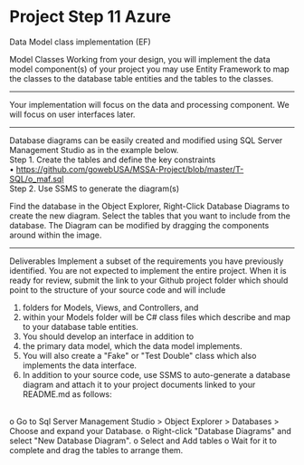 # Project Step 11 Azure
Data Model class implementation (EF)

Model Classes
Working from your design, you will implement the data model component(s) of your project you may use Entity Framework to map the classes to the database table entities and the tables to the classes.
________________________________________
Your implementation will focus on the data and processing component. We will focus on user interfaces later.
________________________________________
Database diagrams can be easily created and modified using SQL Server Management Studio as in the example below.
<br />Step 1. Create the tables and define the key constraints
<br />•	https://github.com/gowebUSA/MSSA-Project/blob/master/T-SQL/o_maf.sql
<br />Step 2. Use SSMS to generate the diagram(s)
 
Find the database in the Object Explorer, Right-Click Database Diagrams to create the new diagram. Select the tables that you want to include from the database. The Diagram can be modified by dragging the components around within the image.
________________________________________
Deliverables
Implement a subset of the requirements you have previously identified. You are not expected to implement the entire project. When it is ready for review, submit the link to your Github project folder which should point to the structure of your source code and will include
1.	folders for Models, Views, and Controllers, and
2.	within your Models folder will be C# class files which describe and map to your database table entities.
3.	You should develop an interface in addition to
4.	the primary data model, which the data model implements.
5.	You will also create a "Fake" or "Test Double" class which also implements the data interface.
6.	In addition to your source code, use SSMS to auto-generate a database diagram and attach it to your project documents linked to your README.md as follows:
<br />
o	Go to Sql Server Management Studio > Object Explorer > Databases > Choose and expand your Database.
o	Right-click "Database Diagrams" and select "New Database Diagram".
o	Select and Add tables
o	Wait for it to complete and drag the tables to arrange them.


